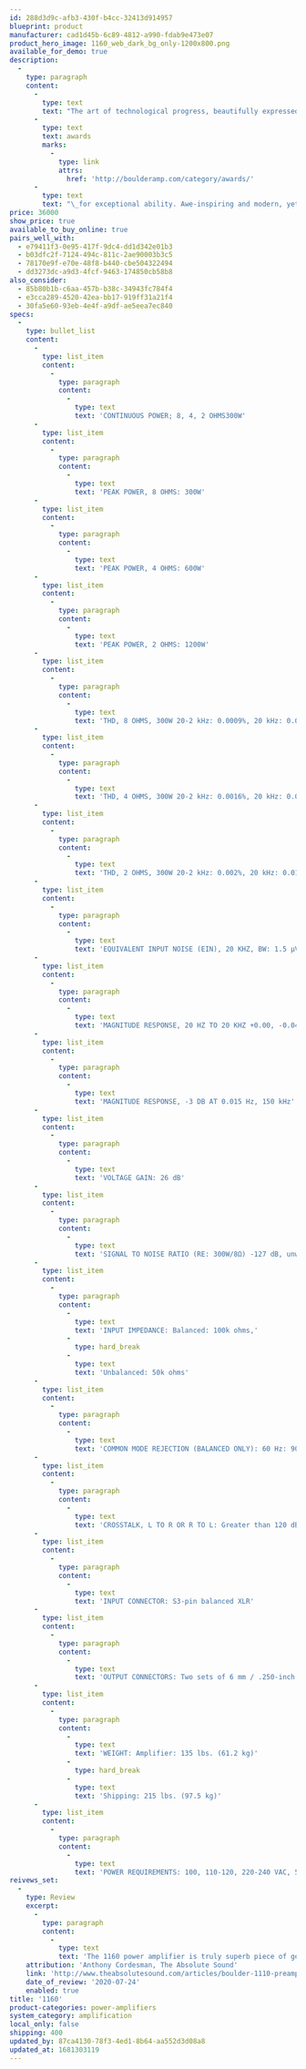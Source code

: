 ```yaml
---
id: 288d3d9c-afb3-430f-b4cc-32413d914957
blueprint: product
manufacturer: cad1d45b-6c89-4812-a990-fdab9e473e07
product_hero_image: 1160_web_dark_bg_only-1200x800.png
available_for_demo: true
description:
  -
    type: paragraph
    content:
      -
        type: text
        text: "The art of technological progress, beautifully expressed in the art of visual\_design, in an amplifier of truly remarkable\_ability. Let us present to you the Boulder 1160 Stereo Power Amplifier, recognized by media and editors in the US, Taiwan, France, China, England, Japan, Poland, Hong Kong, and Italy with eleven\_"
      -
        type: text
        text: awards
        marks:
          -
            type: link
            attrs:
              href: 'http://boulderamp.com/category/awards/'
      -
        type: text
        text: "\_for exceptional ability. Awe-inspiring and modern, yet\_staying true to Boulder’s long-standing guiding principle: maximize\_performance. Every circuit has\_been refined and every mechanical\_detail has been optimized. Everything about the 1160 is\_executed\_to a spectacularly\_high standard. As a result, it is\_exactly what you would expect: brilliant."
price: 36000
show_price: true
available_to_buy_online: true
pairs_well_with:
  - e79411f3-0e95-417f-9dc4-dd1d342e01b3
  - b03dfc2f-7124-494c-811c-2ae90003b3c5
  - 78170e9f-e70e-48f8-b440-cbe504322494
  - dd3273dc-a9d3-4fcf-9463-174850cb58b8
also_consider:
  - 85b80b1b-c6aa-457b-b38c-34943fc784f4
  - e3cca289-4520-42ea-bb17-919ff31a21f4
  - 30fa5e60-93eb-4e4f-a9df-ae5eea7ec840
specs:
  -
    type: bullet_list
    content:
      -
        type: list_item
        content:
          -
            type: paragraph
            content:
              -
                type: text
                text: 'CONTINUOUS POWER; 8, 4, 2 OHMS300W'
      -
        type: list_item
        content:
          -
            type: paragraph
            content:
              -
                type: text
                text: 'PEAK POWER, 8 OHMS: 300W'
      -
        type: list_item
        content:
          -
            type: paragraph
            content:
              -
                type: text
                text: 'PEAK POWER, 4 OHMS: 600W'
      -
        type: list_item
        content:
          -
            type: paragraph
            content:
              -
                type: text
                text: 'PEAK POWER, 2 OHMS: 1200W'
      -
        type: list_item
        content:
          -
            type: paragraph
            content:
              -
                type: text
                text: 'THD, 8 OHMS, 300W 20-2 kHz: 0.0009%, 20 kHz: 0.0048%'
      -
        type: list_item
        content:
          -
            type: paragraph
            content:
              -
                type: text
                text: 'THD, 4 OHMS, 300W 20-2 kHz: 0.0016%, 20 kHz: 0.0071%'
      -
        type: list_item
        content:
          -
            type: paragraph
            content:
              -
                type: text
                text: 'THD, 2 OHMS, 300W 20-2 kHz: 0.002%, 20 kHz: 0.0130%'
      -
        type: list_item
        content:
          -
            type: paragraph
            content:
              -
                type: text
                text: 'EQUIVALENT INPUT NOISE (EIN), 20 KHZ, BW: 1.5 μV'
      -
        type: list_item
        content:
          -
            type: paragraph
            content:
              -
                type: text
                text: 'MAGNITUDE RESPONSE, 20 HZ TO 20 KHZ +0.00, -0.04 dB'
      -
        type: list_item
        content:
          -
            type: paragraph
            content:
              -
                type: text
                text: 'MAGNITUDE RESPONSE, -3 DB AT 0.015 Hz, 150 kHz'
      -
        type: list_item
        content:
          -
            type: paragraph
            content:
              -
                type: text
                text: 'VOLTAGE GAIN: 26 dB'
      -
        type: list_item
        content:
          -
            type: paragraph
            content:
              -
                type: text
                text: 'SIGNAL TO NOISE RATIO (RE: 300W/8Ω) -127 dB, unweighted, 20 to 22 kHz'
      -
        type: list_item
        content:
          -
            type: paragraph
            content:
              -
                type: text
                text: 'INPUT IMPEDANCE: Balanced: 100k ohms,'
              -
                type: hard_break
              -
                type: text
                text: 'Unbalanced: 50k ohms'
      -
        type: list_item
        content:
          -
            type: paragraph
            content:
              -
                type: text
                text: 'COMMON MODE REJECTION (BALANCED ONLY): 60 Hz: 90 dB, 10 kHz: 70 dB'
      -
        type: list_item
        content:
          -
            type: paragraph
            content:
              -
                type: text
                text: 'CROSSTALK, L TO R OR R TO L: Greater than 120 dB'
      -
        type: list_item
        content:
          -
            type: paragraph
            content:
              -
                type: text
                text: 'INPUT CONNECTOR: S3-pin balanced XLR'
      -
        type: list_item
        content:
          -
            type: paragraph
            content:
              -
                type: text
                text: 'OUTPUT CONNECTORS: Two sets of 6 mm / .250-inch wingscrews'
      -
        type: list_item
        content:
          -
            type: paragraph
            content:
              -
                type: text
                text: 'WEIGHT: Amplifier: 135 lbs. (61.2 kg)'
              -
                type: hard_break
              -
                type: text
                text: 'Shipping: 215 lbs. (97.5 kg)'
      -
        type: list_item
        content:
          -
            type: paragraph
            content:
              -
                type: text
                text: 'POWER REQUIREMENTS: 100, 110-120, 220-240 VAC, 50-60 Hz'
reivews_set:
  -
    type: Review
    excerpt:
      -
        type: paragraph
        content:
          -
            type: text
            text: 'The 1160 power amplifier is truly superb piece of gear. It does have its own sound character, and this is audible even using a wide variety of front ends, interconnects, cables, and speakers. If you are building or improving a great system, you still need to listen carefully to the Boulders’ nuances and give it the same attention you do in auditioning every other component. You also need to be aware that you will hear the different mix of nuances imposed by your other components once you insert them into your particular system.'
    attribution: 'Anthony Cordesman, The Absolute Sound'
    link: 'http://www.theabsolutesound.com/articles/boulder-1110-preamplifier-and-1160-power-amplifier/?page=3'
    date_of_review: '2020-07-24'
    enabled: true
title: '1160'
product-categories: power-amplifiers
system_category: amplification
local_only: false
shipping: 400
updated_by: 87ca4130-78f3-4ed1-8b64-aa552d3d08a8
updated_at: 1681303119
---
```

